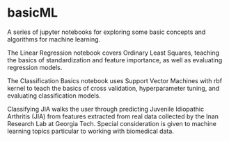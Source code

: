 # basicML
A series of jupyter notebooks for exploring some basic concepts and algorithms for machine learning. 

The Linear Regression notebook covers Ordinary Least Squares, teaching the basics of standardization and feature importance, as well as evaluating regression models. 

The Classification Basics notebook uses Support Vector Machines with rbf kernel to teach the basics of cross validation, hyperparameter tuning, and evaluating classification models. 

Classifying JIA walks the user through predicting Juvenile Idiopathic Arthritis (JIA) from features extracted from real data collected by the Inan Research Lab at Georgia Tech. Special consideration is given to machine learning topics particular to working with biomedical data.  
